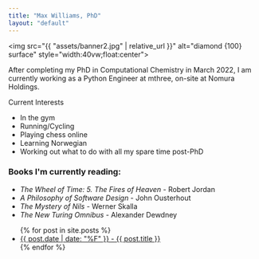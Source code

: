 ```yaml
---
title: "Max Williams, PhD"
layout: "default"
---
```

<img src="{{ "assets/banner2.jpg" | relative_url }}" alt="diamond {100} surface" style="width:40vw;float:center">
<p>After completing my PhD in Computational Chemistry in March 2022, I am currently working as a Python Engineer at mthree, on-site at Nomura Holdings.</p>

<p>Current Interests</p>
<ul>
<li>In the gym</li>
<li>Running/Cycling</li>
<li>Playing chess online</li>
<li>Learning Norwegian</li>
<li>Working out what to do with all my spare time post-PhD</li>
</ul>

<h3>Books I'm currently reading:</h3>
<ul class="book-list">
<li><i>The Wheel of Time: 5. The Fires of Heaven</i> - Robert Jordan</li>
<li><i>A Philosophy of Software Design</i> - John Ousterhout</li>
<li><i>The Mystery of Nils</i> - Werner Skalla</li>
<li><i>The New Turing Omnibus</i> - Alexander Dewdney</li>
<!--<li><i>Beginning C - Ivor Horton</i></li> -->
<!--<li><i>Hands-on Machine Learning with Scikit-Learn, Keras & TensorFlow</i> - Aurélien Géron</li>-->
</ul>

<ul class="post-list">
  {% for post in site.posts %}
    <li>
      <a href="{{ post.url }}">{{ post.date | date: "%F" }} - {{ post.title }}</a>
    </li>
  {% endfor %}
</ul>

